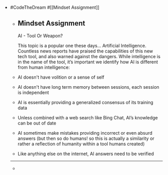 - #CodeTheDream #[[Mindset Assignment]]
	- ## Mindset Assignment
	  
	  AI - Tool Or Weapon?
	  
	  This topic is a popular one these days... Artificial Intelligence.  Countless news reports have praised the capabilities of this new tech tool, and also warned against the dangers.  While intelligence is in the name of the tool, it’s important we identify how AI is different from human intelligence:
	- AI doesn't have volition or a sense of self
	- AI doesn't have long term memory between sessions, each session is independent
	- AI is essentially providing a generalized consensus of its training data
	- Unless combined with a web search like Bing Chat, AI’s knowledge can be out of date
	- AI sometimes make mistakes providing incorrect or even absurd answers (but then so do humans! so this is actually a similarity or rather a reflection of humanity within a tool humans created)
	- Like anything else on the internet, AI answers need to be verified
	- ---
	-